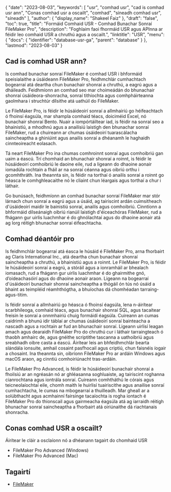 {
  "date": "2023-08-03",
  "keywords": [
"usr",
"comhad usr",
"cad is comhad usr ann",
"Conas comhad usr a oscailt",
"comhad",
"síneadh comhad usr",
"síneadh"
],
  "author": {
    "display_name": "Shakeel Faiz"
},
  "draft": "false",
  "toc": true,
  "title": "Formáid Comhaid USR - Comhad Bunachar Sonraí FileMaker Pro",
  "description": "Foghlaim faoi fhormáid USR agus APInna ar féidir leo comhaid USR a chruthú agus a oscailt.",
  "linktitle": "USR",
  "menu": {
    "docs": {
      "identifier": "database-usr-ga",
      "parent": "database"
}
},
  "lastmod": "2023-08-03"
}

## Cad is comhad USR ann?

Is comhad bunachar sonraí FileMaker é comhad USR i bhformáid speisialaithe a úsáideann FileMaker Pro, feidhmchlár cumhachtach bogearraí atá deartha chun bunachair shonraí a chruthú, a eagrú agus a dháileadh. Feidhmíonn an comhad seo mar choimeádán do bhunachair shonraí úsáideora-shonracha, sonraí tithíochta agus comhpháirteanna gaolmhara i struchtúr dílsithe atá uathúil do FileMaker.

Le FileMaker Pro, is féidir le húsáideoirí sonraí a allmhairiú go héifeachtach ó fhoinsí éagsúla, mar shampla comhaid téacs, doiciméid Excel, nó bunachair shonraí Bento. Nuair a iompórtáiltear iad, is féidir na sonraí seo a bhainistiú, a mhodhnú agus a anailísiú laistigh den bhunachar sonraí FileMaker, rud a chuireann ar chumas úsáideoirí tuarascálacha saincheaptha a ghiniúint agus anailís sonraí a dhéanamh le haghaidh cinnteoireacht eolasach.

Tá neart FileMaker Pro ina chumas comhroinnt sonraí agus comhoibriú gan uaim a éascú. Trí chomhaid an bhunachair shonraí a roinnt, is féidir le húsáideoirí comhoibriú le daoine eile, rud a ligeann do dhaoine aonair iomadúla rochtain a fháil ar na sonraí céanna agus oibriú orthu i gcomhthráth. Ina theannta sin, is féidir na torthaí ó anailís sonraí a roinnt go héasca le comhghleacaithe nó le cliaint chun léargais agus torthaí a chur i láthair.

Go bunúsach, feidhmíonn an comhad bunachar sonraí FileMaker mar stór lárnach chun sonraí a eagrú agus a úsáid, ag tairiscint ardán cuimsitheach d'úsáideoirí maidir le bainistiú sonraí, anailís agus comhoibriú. Cinntíonn a bhformáid dílseánaigh oibriú rianúil laistigh d'éiceachóras FileMaker, rud a fhágann gur uirlis luachmhar é do ghnólachtaí agus do dhaoine aonair atá ag lorg réitigh bhunachar sonraí éifeachtacha.

## Comhad déantóir pro

Is feidhmchlár bogearraí atá éasca le húsáid é FileMaker Pro, arna fhorbairt ag Claris International Inc., atá deartha chun bunachair shonraí saincheaptha a chruthú, a bhainistiú agus a roinnt. Le FileMaker Pro, is féidir le húsáideoirí sonraí a eagrú, a stóráil agus a ionramháil ar bhealach iomasach, rud a fhágann gur uirlis luachmhar é do ghairmithe gnó, d’oideachasóirí agus do dhaoine aonair araon. Ligeann na bogearraí d'úsáideoirí bunachair shonraí saincheaptha a thógáil ón tús nó úsáid a bhaint as teimpléid réamhthógtha, a bhuíochas dá chomhéadan tarraing-agus-titim.

Is féidir sonraí a allmhairiú go héasca ó fhoinsí éagsúla, lena n-áirítear scarbhileoga, comhaid téacs, agus bunachair shonraí SQL, agus tacaítear freisin le sonraí a onnmhairiú chuig formáidí éagsúla. Cuireann an cumas caidrimh a bhunú idir táblaí ar chumas úsáideoirí sonraí bainteacha a nascadh agus a rochtain ar fud an bhunachair sonraí. Ligeann uirlisí leagan amach agus dearaidh FileMaker Pro do chruthú cur i láthair tarraingteach ó thaobh amhairc de, agus gnéithe scriptithe tascanna a uathoibriú agus sreabhadh oibre casta a éascú. Áirítear leis an bhfeidhmchlár bearta slándála ionsuite, amhail cosaint pasfhocail agus criptiú, chun faisnéis íogair a chosaint. Ina theannta sin, oibríonn FileMaker Pro ar ardáin Windows agus macOS araon, ag cinntiú comhoiriúnacht tras-ardáin.

Le FileMaker Pro Advanced, is féidir le húsáideoirí bunachair shonraí a fhoilsiú ar an ngréasán nó ar ghléasanna soghluaiste, ag tairiscint roghanna cianrochtana agus iontrála sonraí. Cuireann comhtháthú le córais agus teicneolaíochtaí eile, chomh maith le huirlisí tuairiscithe agus anailíse sonraí cumhachtacha, le cumas na mbogearraí a thuilleadh. Mar gheall ar a solúbthacht agus acmhainní fairsinge tacaíochta is rogha iontach é FileMaker Pro do thionscail agus gairmeacha éagsúla atá ag iarraidh réitigh bhunachar sonraí saincheaptha a fhorbairt atá oiriúnaithe dá riachtanais shonracha.

## Conas comhad USR a oscailt?

Áirítear le cláir a osclaíonn nó a dhéanann tagairt do chomhaid USR

- FileMaker Pro Advanced (Windows)
- FileMaker Pro Advanced (Mac)

## Tagairtí
* [FileMaker](https://en.wikipedia.org/wiki/FileMaker)





